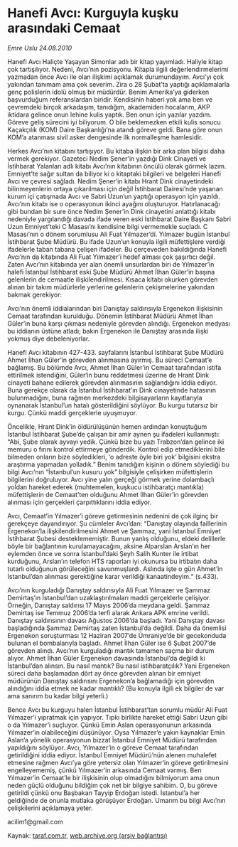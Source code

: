 # Hanefi Avcı: Kurguyla kuşku arasındaki Cemaat

*Emre Uslu 24.08.2010*

<div class="yazi"><p>Hanefi Avcı Haliçte Yaşayan Simonlar adlı bir kitap yayımladı. Haliyle kitap çok tartışılıyor. Nedeni, Avcı’nın pozisyonu. Kitapla ilgili değerlendirmelerimi yazmadan önce Avcı ile olan ilişkimi açıklamak durumundayım. Avcı’yı çok yakından tanımam ama çok severim. Zira o 28 Şubat’ta yaptığı açıklamalarla genç polislerin idolü olmuş bir müdürdür. Benim Amerika’ya giderken başvurduğum referanslardan biridir. Kendisinin haberi yok ama ben ve çevremdeki birçok arkadaşım, tanıdığım, akademiden hocalarım, AKP iktidara gelince onun lehine kulis yaptık. Ben onun için yazılar yazdım. Göreve geliş sürecini iyi biliyorum. O bile beklemezken etkili kulis sonucu Kaçakçılık (KOM) Daire Başkanlığı’na atandı göreve geldi. Bana göre onun KOM’a atanması sivil asker dengesinde ilk normalleşme hamlesidir.</p>
<p>Herkes Avcı’nın kitabını tartışıyor. Bu kitaba ilişkin bir arka plan bilgisi daha vermek gerekiyor. Gazeteci Nedim Şener’in yazdığı Dink Cinayeti ve İstihbarat Yalanları adlı kitabı Avcı’nın kitabının öncülü olarak görmek lazım. Emniyet’te sağır sultan da biliyor ki o kitaptaki bilgileri ve belgeleri Hanefi Avcı ve çevresi sağladı. Nedim Şener’in kitabı Hrant Dink cinayetindeki bilinmeyenlerin ortaya çıkarılması için değil İstihbarat Dairesi’nde yaşanan kurum içi çatışmada Avcı ve Sabri Uzun’un yaptığı operasyon için yazıldı. Avcı’nın kitabı ise o operasyonun ikinci ayağını oluşturuyor. Hatırlanacağı gibi bundan bir sure önce Nedim Şener’in Dink cinayetini anlattığı kitabı nedeniyle yargılandığı davada ifade veren eski İstihbarat Daire Başkanı Sabri Uzun Emniyet’teki C Masası’nı kendisine bilgi vermemekle suçladı. C Masası’nın o dönem sorumlusu Ali Fuat Yılmazer’di. Yılmazer bugün İstanbul İstihbarat Şube Müdürü. Bu ifade Uzun’un konuyla ilgili müfettişlere verdiği ifadelerle taban tabana çelişen ifadeler. Bu çerçeveden bakıldığında Hanefi Avcı’nın da kitabında Ali Fuat Yılmazer’i hedef alması çok şaşırtıcı değil. Zaten Avcı’nın kitabında yer alan önemli unsurlardan biri de Yılmazer’in halefi İstanbul İstihbarat eski Şube Müdürü Ahmet İlhan Güler’in başına gelenlerin de cemaatle ilişkilendirilmesi. Kısaca kitabı okurken görevden alınan bir takım müdürlerle yerlerine gelenlerin çekişmelerine yakından bakmak gerekiyor:</p>
<p>Avcı’nın önemli iddialarından biri Danıştay saldırısıyla Ergenekon ilişkisinin Cemaat tarafından kurulduğu. Dönemin İstihbarat Müdürü Ahmet İlhan Güler’in buna karşı çıkması nedeniyle görevden alındığı. Ergenekon medyası bu iddianın üstüne atladı; bakın Ergenekon ile Danıştay arasında ilişki yokmuş diye debeleniyorlar.</p>
<p>Hanefi Avcı kitabının 427-433. sayfalarını İstanbul İstihbarat Şube Müdürü Ahmet İlhan Güler’in görevden alınmasına ayırmış. Bu süreci Cemaat’e bağlamış. Bu bölümde Avcı, Ahmet İlhan Güler’in Cemaat tarafından istifa ettirilmek istendiğini, Güler‘in bunu reddetmesi üzerine de Hrant Dink cinayeti bahane edilerek görevden alınmasının sağlandığını iddia ediyor. Buna gerekçe olarak da İstanbul İstihbarat’ın Dink cinayetinde hatasının bulunmadığını, buna rağmen merkezdeki bilgisayarların kayıtlarıyla oynanarak İstanbul’un hatalı gösterildiğini söylüyor. Bu kurgu tutarsız bir kurgu. Çünkü maddi gerçeklerle uyuşmuyor.</p>
<p>Öncelikle, Hrant Dink’in öldürülüşünün hemen ardından konuştuğum İstanbul İstihbarat Şube’de çalışan bir amir aynen şu ifadeleri kullanmıştı: “Abi, Şube olarak ayvayı yedik. Çünkü bize bu yazı Trabzon’dan gelince iki memuru o fırını kontrol ettirmeye gönderdik. Kontrol edip etmediklerini bile bilmeden onların bize söyledikleri, ‘o adreste öyle biri yok’ bilgisini ekstra araştırma yapmadan yolladık.” Benim tanıdığım kişinin o dönem söylediği bu bilgi Avcı’nın “İstanbul’un kusuru yok” bilgisiyle çelişirken müfettişlerin bilgilerini doğruluyor. Avcı yine yalın gerçeği görmek yerine dolambaçlı yoldan hareket ederek (muhtemelen, kuşkucu istihbaratçı mantıkla) müfettişlerin de Cemaat’ten olduğunu Ahmet İlhan Güler’in görevden alınması için gerçekleri çarpıttıklarını iddia ediyor.</p>
<p>Avcı, Cemaat’in Yılmazer’i göreve getirmesinin nedenini de çok ilginç bir gerekçeye dayandırıyor. Şu cümleler Avcı’dan: “Danıştay olayında faillerinin Ergenekon’la ilişkilendirilmesini Ahmet ve Şammaz, yani İstanbul Emniyet İstihbarat Şubesi desteklememiştir. Bunun yanlış olduğunu, eldeki delillerle böyle bir bağlantının kurulamayacağını, aksine Alparslan Arslan’ın her eylemden önce ve sonra İstanbul’daki Şeyh Salih Kunter ile irtibat kurduğunu, Arslan’ın telefon HTS raporları iyi okunursa bu irtibatın daha tutarlı olduğunun görüleceğini savunmuşlardı. Aslında işte o gün Ahmet’in İstanbul’dan alınması gerektiğine karar verildiği kanaatindeyim.“ (s.433).</p>
<p>Avcı’nın kurguladığı Danıştay saldırısıyla Ali Fuat Yılmazer ve Şammaz Demirtaş’ın İstanbul’dan uzaklaştırılmaları maddi gerçeklerle çelişiyor. Örneğin, Danıştay saldırısı 17 Mayıs 2006’da meydana geldi. Şammaz Demirtaş ise Temmuz 2006’da terfi alarak Ankara APK emrine verildi. Danıştay saldırısının davası Ağustos 2006’da başladı. Yani Danıştay davası başladığında Şammaz Demirtaş zaten İstanbul’da değildi. Daha da önemlisi Ergenekon soruşturması 12 Haziran 2007’de Ümraniye’de bir gecekonduda bulunan el bombalarıyla başladı. Ahmet İlhan Güler ise 6 Şubat 2007’de görevden alındı. Avcı’nın kurguladığı mantık tamamen saçma bir durum alıyor. Ahmet İlhan Güler Ergenekon davasında İstanbul’da değildi ki İstanbul’dan alınsın. Bu nasıl mantık? Bu nasıl istihbaratçılık? Yani Ergenekon süreci daha başlamadan dört ay önce görevden alınan bir emniyet müdürünün Danıştay saldırısını Ergenekon’a bağlamadığı için görevden alındığını iddia etmek ne kadar mantıklı? (Bu konuyla ilgili ek bilgiler de var ama sanırım bu kadar bilgi yeterli.)</p>
<p>Bence Avcı bu kurguyu halen İstanbul İstihbarat’tan sorumlu müdür Ali Fuat Yılmazer’i yıpratmak için yapıyor. Tıpkı birlikte hareket ettiği Sabri Uzun gibi o da Yılmazer’i suçluyor. Çünkü Emin Aslan operasyonunun arkasında Yılmazer’in olabileceğini düşünüyor. Oysa Yılmazer’e yakın kaynaklar Emin Aslan’a yönelik operasyonun bizzat İstanbul Emniyet Müdürü tarafından yapıldığını söylüyor. Avcı, Yılmazer’in o göreve Cemaat tarafından getirildiğini iddia ediyor. İstanbul Emniyet Müdürü’nün alenen muhalefet etmesine rağmen Avcı’ya göre yetersiz olan Yılmazer’in göreve getirilmesini engelleyememiş, çünkü Yılmazer’in arkasında Cemaat varmış. Ben Yılmazer’in Cemaat’le bir ilişkisinin olup olmadığını bilmiyorum ama onun neden güçlü olduğunu bildiğim çok net bir bilgiye sahibim. O, bu göreve getirildi çünkü onu Başbakan Tayyip Erdoğan istedi. İstanbul’a her geldiğinde de onunla mutlaka görüşüyor Erdoğan. Umarım bu bilgi Avcı’nın çelişkilerini açıklamaya yeter.</p>
<p>acilim1@gmail.com</p></div>

Kaynak: [taraf.com.tr](http://www.taraf.com.tr:80/emre-uslu/makale-hanefi-avci-kurguyla-kusku-arasindaki-cemaat.htm), [web.archive.org (arşiv bağlantısı)](http://web.archive.org/web/20100825161726/http://www.taraf.com.tr:80/emre-uslu/makale-hanefi-avci-kurguyla-kusku-arasindaki-cemaat.htm)

